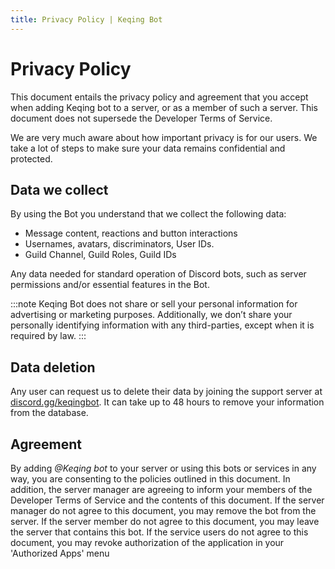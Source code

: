 ```yaml
---
title: Privacy Policy | Keqing Bot
---
```


# Privacy Policy

This document entails the privacy policy and agreement that you accept when adding Keqing bot to a server, or as a member of such a server. This document does not supersede the Developer Terms of Service.

We are very much aware about how important privacy is for our users. We take a lot of steps to make sure your data remains confidential and protected.

## Data we collect

By using the Bot you understand that we collect the following data:

- Message content, reactions and button interactions
- Usernames, avatars, discriminators, User IDs.
- Guild Channel, Guild Roles, Guild IDs

Any data needed for standard operation of Discord bots, such as server permissions and/or essential features in the Bot.

:::note
Keqing Bot does not share or sell your personal information for advertising or marketing purposes. Additionally, we don’t share your personally identifying information with any third-parties, except when it is required by law.
:::

## Data deletion

Any user can request us to delete their data by joining the support server at [discord.gg/keqingbot](https://discord.gg/keqingbot). It can take up to 48 hours to remove your information from the database.

## Agreement

By adding *@Keqing bot* to your server or using this bots or services in any way, you are consenting to the policies outlined in this document. In addition, the server manager are agreeing to inform your members of the Developer Terms of Service and the contents of this document. If the server manager do not agree to this document, you may remove the bot from the server. If the server member do not agree to this document, you may leave the server that contains this bot. If the service users do not agree to this document, you may revoke authorization of the application in your 'Authorized Apps' menu